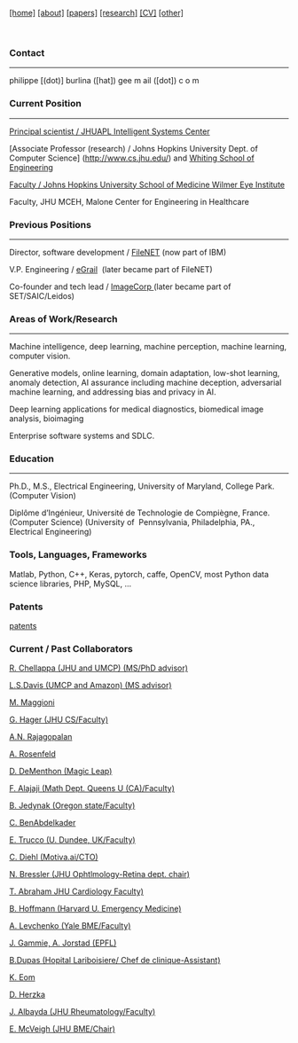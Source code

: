 [[home]](./index.html)
[[about]](./about.html)
[[papers]](./papers.html)
[[research]](./research.html)
[[CV]](./cv.html)
[[other]](./other.html)

&nbsp;&nbsp;&nbsp;

### Contact
---

philippe [(dot)] burlina ([hat]) gee m ail ([dot]) c o m

### Current Position
---

[Principal scientist / JHUAPL Intelligent Systems Center](https://www.jhuapl.edu/isc)

[Associate Professor (research) / Johns Hopkins University Dept. of Computer Science] (http://www.cs.jhu.edu/)
and [Whiting School of Engineering](https://ep.jhu.edu/about-us/faculty-directory/1021-philippe-burlina)

[Faculty / Johns Hopkins University School of Medicine Wilmer Eye Institute](http://www.hopkinsmedicine.org/wilmer/)

Faculty, JHU MCEH, Malone Center for Engineering in Healthcare

### Previous Positions

---

Director, software development / <a href="http://www-01.ibm.com/software/data/content-management/filenet-content-manager/">FileNET</a> (now part of IBM)

V.P. Engineering / <a href="http://sourceforge.net/projects/egrail-source/">eGrail</a>  (later became part of FileNET)

Co-founder and tech lead / <a href="http://investors.saic.com/phoenix.zhtml?c=193857&amp;p=irol-newsarticle&amp;id=1438859">ImageCorp </a>(later became part of SET/SAIC/Leidos)

### Areas of Work/Research

---

Machine intelligence, deep learning, machine perception, machine learning, computer vision. 

Generative models, online learning, domain adaptation, low-shot learning, anomaly detection, AI assurance including machine deception, adversarial machine learning, and addressing bias and privacy in AI. 


Deep learning applications for medical diagnostics, biomedical image analysis, bioimaging

Enterprise software systems and SDLC.

### Education

---

Ph.D., M.S., Electrical Engineering, University of Maryland, College Park. (Computer Vision)

Diplôme d’Ingénieur, Université de Technologie de Compiègne, France. (Computer Science) (University of  Pennsylvania, Philadelphia, PA., Electrical Engineering)


### Tools, Languages, Frameworks

Matlab, Python, C++, Keras, pytorch, caffe, OpenCV, most Python data science libraries, PHP, MySQL, ...

### Patents

[patents](https://scholar.google.com/scholar?hl=en&as_sdt=0%2C21&q=philippe+burlina+patent&btnG=)

### Current / Past Collaborators



<a href="http://www.umiacs.umd.edu/%7Erama/">R. Chellappa (JHU and UMCP) (MS/PhD advisor)</a> 

<a href="http://www.umiacs.umd.edu/~lsd/"> L.S.Davis (UMCP and Amazon) (MS advisor)</a>

[M. Maggioni](http://www.math.jhu.edu/~mauro/)

<a href="https://www.google.com/url?sa=t&amp;rct=j&amp;q=&amp;esrc=s&amp;source=web&amp;cd=1&amp;cad=rja&amp;uact=8&amp;ved=0ahUKEwiviqiZi_zJAhVC5SYKHYaOA3UQFgggMAA&amp;url=http%3A%2F%2Fwww.cs.jhu.edu%2F~hager%2F&amp;usg=AFQjCNERhCo7ptBL7RzcIdxzYJLhXpZlkg&amp;sig2=OHIBjxXdTjv4BJr3COvptQ">G. Hager (JHU CS/Faculty) </a> 

<a href="http://www.ee.iitm.ac.in/~raju/">A.N. Rajagopalan</a> 

<a href="https://en.wikipedia.org/wiki/Azriel_Rosenfeld"> A. Rosenfeld</a>



<a href="http://www.cfar.umd.edu/%7Edaniel/Site_2/Welcome.html">D. DeMenthon (Magic Leap) </a>

<a href="http://www.mast.queensu.ca/%7Efady/">F. Alajaji (Math Dept. Queens U (CA)/Faculty)  </a> 

<a href="https://www.pdx.edu/math/faculty-staff-0"> B. Jedynak (Oregon state/Faculty) </a>

<a href="https://www.cs.umd.edu/~chiraz/"> C. BenAbdelkader</a>

<a href="http://www.computing.dundee.ac.uk/about/staff/26">E. Trucco (U. Dundee, UK/Faculty)</a>

<a href="http://www.cpdiehl.org/">C. Diehl (Motiva.ai/CTO)</a> 

<a href="http://www.hopkinsmedicine.org/wilmer/employees/cvs/Bressler_N.html">N. Bressler (JHU Ophtlmology-Retina dept. chair)</a> 

<a href="http://www.hopkinsmedicine.org/heart_vascular_institute/experts/physician_profile.html?profile=4CC92C51C062B4A0843BB8C6A978AC90&amp;directory=1B2D0F30B59D39A341B0C23CB2B204D9">T. Abraham JHU Cardiology Faculty)</a> 

<a href="http://www.hopkinsmedicine.org/emergencymedicine/Faculty/Bayview/hoffmann.html"> B. Hoffmann (Harvard U. Emergency Medicine)</a>
 
<a href="http://www.bme.jhu.edu/people/primary.php?id=391">A. Levchenko (Yale BME/Faculty)</a> 

<a href="http://www.umm.edu/doctors/james_s_gammie.html">J. Gammie, </a><a href="http://cvlabwww.epfl.ch/~jorstad/">A. Jorstad (EPFL)</a> 

<a href="http://www.ophtalmologie-lariboisiere.fr/fr/accueil/equipe">B.Dupas (Hopital Lariboisiere/ Chef de clinique-Assistant)</a>

<a href="http://www.seas.gwu.edu/~eom/">K. Eom</a>

<a href="http://www.umiacs.umd.edu/~lsd/">D. Herzka</a>

<a href="https://www.hopkinsrheumatology.org/our-team/faculty/bio/jemima-albayda/"> J. Albayda (JHU Rheumatology/Faculty)</a>

<a href="http://www.bme.jhu.edu/people/primary.php?id=370">E. McVeigh (JHU BME/Chair)</a>


